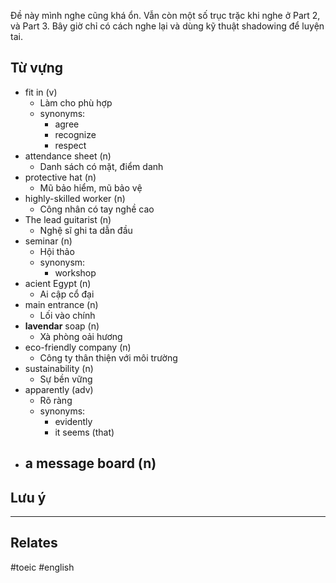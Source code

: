 Đề này mình nghe cũng khá ổn. Vẫn còn một số trục trặc khi nghe ở Part 2, và Part 3. Bây giờ chỉ có cách nghe lại và dùng kỹ thuật shadowing để luyện tai.

## Từ vựng

- fit in (v)
	- Làm cho phù hợp
	- synonyms:
		- agree
		- recognize
		- respect
- attendance sheet (n)
	- Danh sách có mặt, điểm danh
- protective hat (n)
	- Mũ bảo hiểm, mũ bảo vệ
- highly-skilled worker (n)
	- Công nhân có tay nghề cao
- The lead guitarist (n)
	- Nghệ sĩ ghi ta dẫn đầu
- seminar (n)
	- Hội thảo
	- synonysm:
		- workshop
- acient Egypt (n)
	- Ai cập cổ đại
- main entrance (n)
	- Lối vào chính
- **lavendar** soap (n)
	- Xà phòng oải hương
- eco-friendly company (n)
	- Công ty thân thiện với môi trường
- sustainability (n)
	- Sự bền vững
- apparently (adv)
	- Rõ ràng
	- synonyms:
		- evidently
		- it seems (that)
- a message board (n)
	- 
## Lưu ý


----
## Relates

#toeic #english 